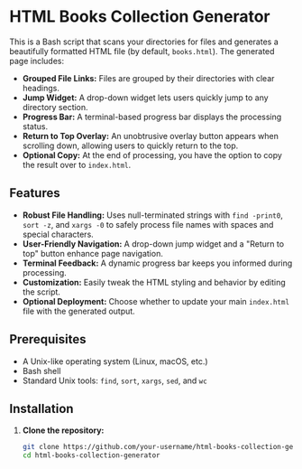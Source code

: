 # HTML Books Collection Generator

This is a Bash script that scans your directories for files and generates a beautifully formatted HTML file (by default, `books.html`). The generated page includes:

- **Grouped File Links:** Files are grouped by their directories with clear headings.
- **Jump Widget:** A drop-down widget lets users quickly jump to any directory section.
- **Progress Bar:** A terminal-based progress bar displays the processing status.
- **Return to Top Overlay:** An unobtrusive overlay button appears when scrolling down, allowing users to quickly return to the top.
- **Optional Copy:** At the end of processing, you have the option to copy the result over to `index.html`.

## Features

- **Robust File Handling:** Uses null-terminated strings with `find -print0`, `sort -z`, and `xargs -0` to safely process file names with spaces and special characters.
- **User-Friendly Navigation:** A drop-down jump widget and a "Return to top" button enhance page navigation.
- **Terminal Feedback:** A dynamic progress bar keeps you informed during processing.
- **Customization:** Easily tweak the HTML styling and behavior by editing the script.
- **Optional Deployment:** Choose whether to update your main `index.html` file with the generated output.

## Prerequisites

- A Unix-like operating system (Linux, macOS, etc.)
- Bash shell
- Standard Unix tools: `find`, `sort`, `xargs`, `sed`, and `wc`

## Installation

1. **Clone the repository:**

   ```bash
   git clone https://github.com/your-username/html-books-collection-generator.git
   cd html-books-collection-generator
   ```

